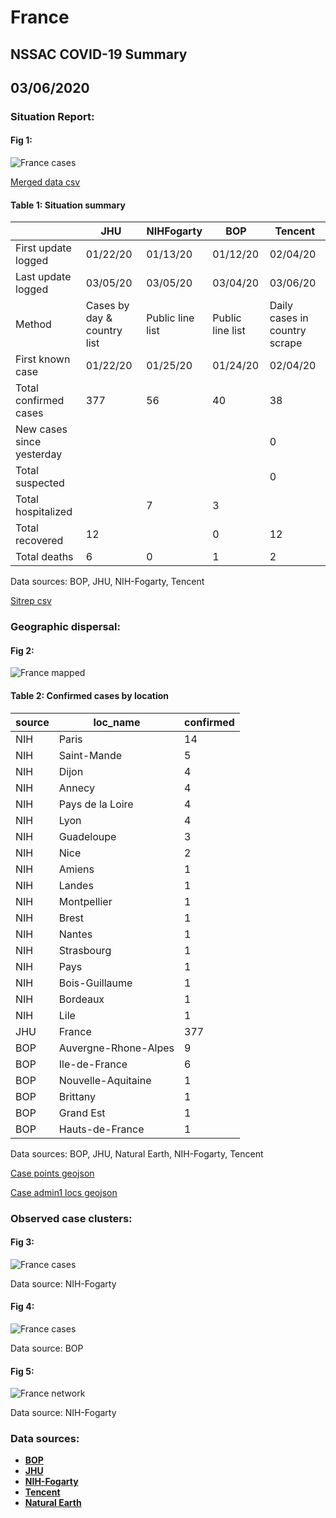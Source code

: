 # France
## NSSAC COVID-19 Summary
## 03/06/2020



### Situation Report:
#### Fig 1:
![France cases](../merged_histories/France_merged_histories.png)

[Merged data csv](https://github.com/SchlittDataSci/SchlittDataSci.github.io/blob/master/data/tables/France_merged_daily.csv)

#### Table 1: Situation summary


|                           | JHU                         | NIHFogarty       | BOP              | Tencent                       |
|---------------------------|-----------------------------|------------------|------------------|-------------------------------|
| First update logged       | 01/22/20                    | 01/13/20         | 01/12/20         | 02/04/20                      |
| Last update logged        | 03/05/20                    | 03/05/20         | 03/04/20         | 03/06/20                      |
| Method                    | Cases by day & country list | Public line list | Public line list | Daily cases in country scrape |
| First known case          | 01/22/20                    | 01/25/20         | 01/24/20         | 02/04/20                      |
| Total confirmed cases     | 377                         | 56               | 40               | 38                            |
| New cases since yesterday |                             |                  |                  | 0                             |
| Total suspected           |                             |                  |                  | 0                             |
| Total hospitalized        |                             | 7                | 3                |                               |
| Total recovered           | 12                          |                  | 0                | 12                            |
| Total deaths              | 6                           | 0                | 1                | 2                             |

Data sources: BOP, JHU, NIH-Fogarty, Tencent


[Sitrep csv](https://github.com/SchlittDataSci/SchlittDataSci.github.io/blob/master/data/tables/France_sitrep.csv)

### Geographic dispersal:
#### Fig 2:
![France mapped](../case_locs/France_case_locs.png)

#### Table 2: Confirmed cases by location


| source   | loc_name             |   confirmed |
|----------|----------------------|-------------|
| NIH      | Paris                |          14 |
| NIH      | Saint-Mande          |           5 |
| NIH      | Dijon                |           4 |
| NIH      | Annecy               |           4 |
| NIH      | Pays de la Loire     |           4 |
| NIH      | Lyon                 |           4 |
| NIH      | Guadeloupe           |           3 |
| NIH      | Nice                 |           2 |
| NIH      | Amiens               |           1 |
| NIH      | Landes               |           1 |
| NIH      | Montpellier          |           1 |
| NIH      | Brest                |           1 |
| NIH      | Nantes               |           1 |
| NIH      | Strasbourg           |           1 |
| NIH      | Pays                 |           1 |
| NIH      | Bois-Guillaume       |           1 |
| NIH      | Bordeaux             |           1 |
| NIH      | Lile                 |           1 |
| JHU      | France               |         377 |
| BOP      | Auvergne-Rhone-Alpes |           9 |
| BOP      | Ile-de-France        |           6 |
| BOP      | Nouvelle-Aquitaine   |           1 |
| BOP      | Brittany             |           1 |
| BOP      | Grand Est            |           1 |
| BOP      | Hauts-de-France      |           1 |

Data sources: BOP, JHU, Natural Earth, NIH-Fogarty, Tencent


[Case points geojson](https://github.com/SchlittDataSci/SchlittDataSci.github.io/blob/master/data/shapes/France_case_locs.geojson)

[Case admin1 locs geojson](https://github.com/SchlittDataSci/SchlittDataSci.github.io/blob/master/data/shapes/France_admin1_locs.geojson)

### Observed case clusters:
#### Fig 3:
![France cases](../cluster_analysis/France_imported_cases_NIHFogarty.png)



Data source: NIH-Fogarty


#### Fig 4:
![France cases](../cluster_analysis/France_imported_cases_BOP.png)



Data source: BOP


#### Fig 5:
![France network](../autochthonous_networks/France_network.png)



Data source: NIH-Fogarty


### Data sources:
* **[BOP](https://github.com/beoutbreakprepared/nCoV2019)**
* **[JHU](https://github.com/CSSEGISandData/COVID-19)** 
* **[NIH-Fogarty](https://docs.google.com/spreadsheets/d/1jS24DjSPVWa4iuxuD4OAXrE3QeI8c9BC1hSlqr-NMiU/edit#gid=1187587451)** 
* **[Tencent](https://news.qq.com/zt2020/page/feiyan.htm)**
* **[Natural Earth](https://www.naturalearthdata.com/forums/forum/natural-earth-map-data/cultural-vectors/admin-1-states-provinces-and-their-boundaries/)**

<!-- Global site tag (gtag.js) - Google Analytics -->
<script async src="https://www.googletagmanager.com/gtag/js?id=UA-158816269-1"></script>
<script>
  window.dataLayer = window.dataLayer || [];
  function gtag(){dataLayer.push(arguments);}
  gtag('js', new Date());

  gtag('config', 'UA-158816269-1');
</script>